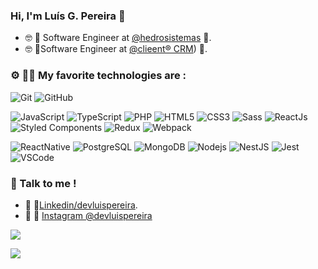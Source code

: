 ### Hi, I'm Luís G. Pereira 👋
- 🤓  🤖 Software Engineer at [@hedrosistemas](https://hedro.com.br)  🤖.
- 🤓  💸Software Engineer at  [@clieent® CRM](https://clieent.com/))  💸.

###  ⚙️  👨‍💻 My favorite technologies are :

![Git](https://img.shields.io/badge/-Git-black?style=flat-square&logo=git)
![GitHub](https://img.shields.io/badge/-GitHub-181717?style=flat-square&logo=github)

![JavaScript](https://img.shields.io/badge/-JavaScript-black?style=flat-square&logo=javascript)
![TypeScript](https://img.shields.io/badge/-TypeScript-007ACC?style=flat-square&logo=typescript)
![PHP](https://img.shields.io/badge/-PHP-333?style=flat-square&logo=php)
![HTML5](https://img.shields.io/badge/-HTML5-E34F26?style=flat-square&logo=html5&logoColor=white)
![CSS3](https://img.shields.io/badge/-CSS3-1572B6?style=flat-square&logo=css3)
![Sass](https://img.shields.io/badge/-Sass-CC6699?style=flat-square&logo=sass&logoColor=white)
![ReactJs](https://img.shields.io/badge/-React-45b8d8?style=flat-square&logo=react&logoColor=white)
![Styled Components](https://img.shields.io/badge/-Styled_Components-db7092?style=flat-square&logo=styled-components&logoColor=white)
![Redux](https://img.shields.io/badge/-Redux-764ABC?style=flat-square&logo=redux&logoColor=white)
![Webpack](https://img.shields.io/badge/-Webpack-8DD6F9?style=flat-square&logo=webpack&logoColor=white)

![ReactNative](https://img.shields.io/badge/-ReactNative-45b8d8?style=flat-square&logo=react&logoColor=white)
![PostgreSQL](https://img.shields.io/badge/-PostgreSQL-336791?style=flat-square&logo=postgresql&logoColor=white)
![MongoDB](https://img.shields.io/badge/-MongoDB-black?style=flat-square&logo=mongodb)
![Nodejs](https://img.shields.io/badge/-Nodejs-339933?style=flat-square&logo=Node.js&logoColor=white)
![NestJS](https://img.shields.io/badge/-NestJS-E0234E?style=flat-square&logo=nestjs&logoColor=white)
![Jest](https://img.shields.io/badge/-Jest-c21325?style=flat-square&logo=jest)
![VSCode](https://img.shields.io/badge/-VSCode-007ACC?style=flat-square&logo=visual-studio-code&logoColor=white)

  
### 🤙 Talk to me ! 

-  👔 👔[Linkedin/devluispereira](https://www.linkedin.com/in/devluispereira/).
-  👀 📸 [Instagram @devluispereira](https://www.instagram.com/devluispereira/)

<p align="left"> <img src="https://github-readme-stats.vercel.app/api?username=devluispereira&show_icons=true&theme=graywhite&include_all_commits=true&count_private=true"/> </p>
<p align="left"> <img src="https://github-readme-stats.vercel.app/api/top-langs/?username=devluispereira&layout=compact&theme=graywhite"/> </p>

<!--
**devluispereira/devluispereira** is a ✨ _special_ ✨ repository because its `README.md` (this file) appears on your GitHub profile.

